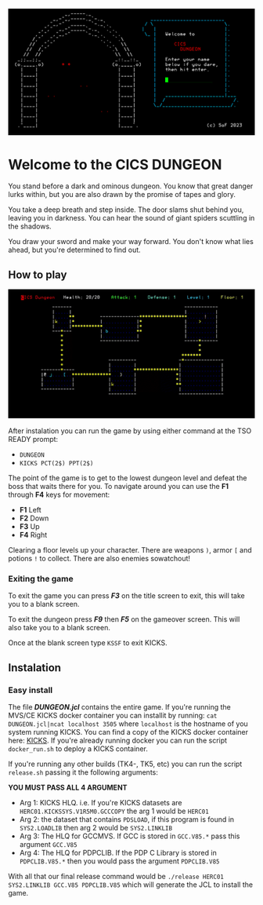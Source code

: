 ![Welcome](img/title.png)

# Welcome to the CICS DUNGEON

You stand before a dark and ominous dungeon. You know that great
danger lurks within, but you are also drawn by the promise of
tapes and glory.

You take a deep breath and step inside. The door slams shut behind
you, leaving you in darkness. You can hear the sound of giant spiders
scuttling in the shadows.

You draw your sword and make your way forward. You don't know what
lies ahead, but you're determined to find out.

## How to play

![Game](img/dungeon.gif)

After instalation you can run the game by using either command at the
TSO READY prompt:

- `DUNGEON`
- `KICKS PCT(2$) PPT(2$)`

The point of the game is to get to the lowest dungeon level and defeat the
boss that waits there for you. To navigate around you can use the **F1** 
through **F4** keys for movement:

  - **F1** Left 
  - **F2** Down 
  - **F3** Up 
  - **F4** Right 


Clearing a floor levels up your character. There are weapons `)`,
armor `[` and potions `!` to collect. There are also enemies sowatchout!

### Exiting the game

To exit the game you can press ***F3*** on the title screen to exit, 
this will take you to a blank screen. 

To exit the dungeon press ***F9*** then ***F5*** on the gameover screen. This will
also take you to a blank screen. 

Once at the blank screen type `KSSF` to exit KICKS. 

## Instalation

### Easy install

The file ***DUNGEON.jcl*** contains the entire game. If you're running the 
MVS/CE KICKS docker container you can installit by running: `cat DUNGEON.jcl|ncat localhost 3505` where `localhost` is the hostname of you system running KICKS. You can find a copy of the KICKS docker container
here: [KICKS](https://hub.docker.com/r/mainframed767/kicks). If you're already running docker you can run the script `docker_run.sh` to deploy a KICKS container. 

If you're running any other builds (TK4-, TK5, etc) you can run the script `release.sh` passing it the following arguments:

**YOU MUST PASS ALL 4 ARGUMENT**

- Arg 1: KICKS HLQ. i.e. If you're KICKS datasets are `HERC01.KICKSSYS.V1R5M0.GCCCOPY` the arg 1 would be `HERC01`
- Arg 2: the dataset that contains `PDSLOAD`, if this program is found in `SYS2.LOADLIB` then arg 2 would be `SYS2.LINKLIB`
- Arg 3: The HLQ for GCCMVS. If GCC is stored in `GCC.V85.*` pass this argument `GCC.V85`
- Arg 4: The HLQ for PDPCLIB. If the PDP C Library is stored in `PDPCLIB.V85.*` then you would pass the argument `PDPCLIB.V85`

With all that our final release command would be `./release HERC01 SYS2.LINKLIB GCC.V85 PDPCLIB.V85` which will generate the JCL to install the game. 
